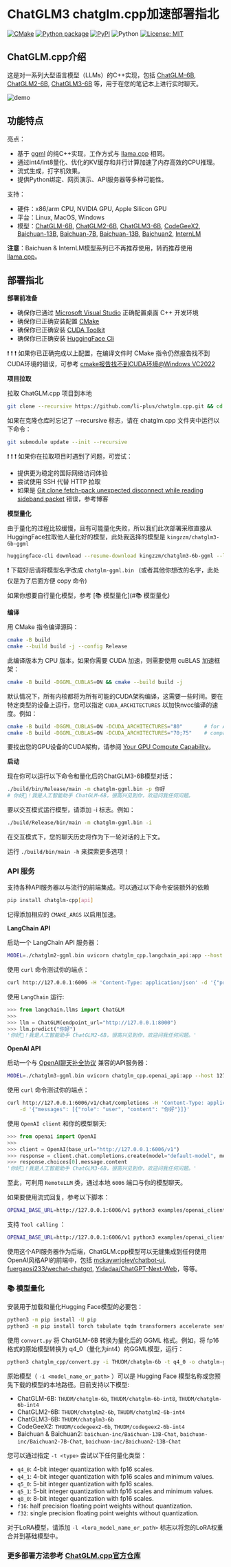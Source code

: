 # ChatGLM3 chatglm.cpp加速部署指北

[![CMake](https://github.com/li-plus/chatglm.cpp/actions/workflows/cmake.yml/badge.svg)](https://github.com/li-plus/chatglm.cpp/actions/workflows/cmake.yml)
[![Python package](https://github.com/li-plus/chatglm.cpp/actions/workflows/python-package.yml/badge.svg)](https://github.com/li-plus/chatglm.cpp/actions/workflows/python-package.yml)
[![PyPI](https://img.shields.io/pypi/v/chatglm-cpp)](https://pypi.org/project/chatglm-cpp/)
![Python](https://img.shields.io/pypi/pyversions/chatglm-cpp)
[![License: MIT](https://img.shields.io/badge/license-MIT-blue)](LICENSE)

## ChatGLM.cpp介绍

这是对一系列大型语言模型（LLMs）的C++实现，包括 [ChatGLM-6B](https://github.com/THUDM/ChatGLM-6B), [ChatGLM2-6B](https://github.com/THUDM/ChatGLM2-6B), [ChatGLM3-6B](https://github.com/THUDM/ChatGLM3) 等，用于在您的笔记本上进行实时聊天。

![demo](./demo.gif)

## 功能特点

亮点：
+ 基于 [ggml](https://github.com/ggerganov/ggml) 的纯C++实现，工作方式与 [llama.cpp](https://github.com/ggerganov/llama.cpp) 相同。
+ 通过int4/int8量化、优化的KV缓存和并行计算加速了内存高效的CPU推理。
+ 流式生成，打字机效果。
+ 提供Python绑定、网页演示、API服务器等多种可能性。

支持：
+ 硬件：x86/arm CPU, NVIDIA GPU, Apple Silicon GPU
+ 平台：Linux, MacOS, Windows
+ 模型：[ChatGLM-6B](https://github.com/THUDM/ChatGLM-6B), [ChatGLM2-6B](https://github.com/THUDM/ChatGLM2-6B), [ChatGLM3-6B](https://github.com/THUDM/ChatGLM3), [CodeGeeX2](https://github.com/THUDM/CodeGeeX2), [Baichuan-13B](https://github.com/baichuan-inc/Baichuan-13B), [Baichuan-7B](https://github.com/baichuan-inc/Baichuan-7B), [Baichuan-13B](https://github.com/baichuan-inc/Baichuan-13B), [Baichuan2](https://github.com/baichuan-inc/Baichuan2), [InternLM](https://github.com/InternLM/InternLM)

**注意**：Baichuan & InternLM模型系列已不再推荐使用，转而推荐使用 [llama.cpp](https://github.com/ggerganov/llama.cpp)。

## 部署指北

**部署前准备**

+ 确保你已通过 [Microsoft Visual Studio](https://visualstudio.microsoft.com/zh-hans/downloads/) 正确配置桌面 C++ 开发环境
+ 确保你已正确安装配置 [CMake](https://cmake.org/)
+ 确保你已正确安装 [CUDA Toolkit](https://developer.nvidia.com/cuda-toolkit)
+ 确保你已正确安装 [HuggingFace Cli](https://huggingface.co/docs/huggingface_hub/main/en/guides/cli)

:exclamation: :exclamation: :exclamation: 如果你已正确完成以上配置，在编译文件时 CMake 指令仍然报告找不到CUDA环境的错误，可参考 [cmake报告找不到CUDA环境@Windows VC2022](https://blog.csdn.net/weixin_36829761/article/details/136896036) 

**项目拉取**

拉取 ChatGLM.cpp 项目到本地
```sh
git clone --recursive https://github.com/li-plus/chatglm.cpp.git && cd chatglm.cpp
```
如果在克隆仓库时忘记了 --recursive 标志，请在 chatglm.cpp 文件夹中运行以下命令：
```sh
git submodule update --init --recursive
```

:exclamation: :exclamation: :exclamation: 如果你在拉取项目时遇到了问题，可尝试：
+ 提供更为稳定的国际网络访问体验
+ 尝试使用 SSH 代替 HTTP 拉取
+ 如果是 [Git clone fetch-pack unexpected disconnect while reading sideband packet](https://blog.csdn.net/m0_37196398/article/details/129993150) 错误，参考博客

**模型量化**

由于量化的过程比较缓慢，且有可能量化失败，所以我们此次部署采取直接从HuggingFace拉取他人量化好的模型，此处我选择的模型是 `kingzzm/chatglm3-6b-ggml`
```sh
huggingface-cli download --resume-download kingzzm/chatglm3-6b-ggml --local-dir chatglm3-6b-ggml
```

:exclamation: 下载好后请将模型名字改成 `chatglm-ggml.bin ` (或者其他你想改的名字，此处仅是为了后面方便 copy 命令)

如果你想要自行量化模型，参考 [:books: 模型量化](#:books: 模型量化)

**编译**

用 CMake 指令编译源码：
```sh
cmake -B build
cmake --build build -j --config Release
```
此编译版本为 CPU 版本，如果你需要 CUDA 加速，则需要使用 cuBLAS 加速框架：
```sh
cmake -B build -DGGML_CUBLAS=ON && cmake --build build -j
```

默认情况下，所有内核都将为所有可能的CUDA架构编译，这需要一些时间。要在特定类型的设备上运行，您可以指定 `CUDA_ARCHITECTURES` 以加快nvcc编译的速度。例如：
```sh
cmake -B build -DGGML_CUBLAS=ON -DCUDA_ARCHITECTURES="80"       # for A100
cmake -B build -DGGML_CUBLAS=ON -DCUDA_ARCHITECTURES="70;75"    # compatible with both V100 and T4
```

要找出您的GPU设备的CUDA架构，请参阅 [Your GPU Compute Capability](https://developer.nvidia.com/cuda-gpus)。

**启动**

现在你可以运行以下命令和量化后的ChatGLM3-6B模型对话：
```sh
./build/bin/Release/main -m chatglm-ggml.bin -p 你好
# 你好👋！我是人工智能助手 ChatGLM-6B，很高兴见到你，欢迎问我任何问题。
```

要以交互模式运行模型，请添加 -i 标志。例如：
```sh
./build/Release/bin/main -m chatglm-ggml.bin -i
```
在交互模式下，您的聊天历史将作为下一轮对话的上下文。

运行 `./build/bin/main -h` 来探索更多选项！

### API 服务

支持各种API服务器以与流行的前端集成。可以通过以下命令安装额外的依赖
```sh
pip install chatglm-cpp[api]
```
记得添加相应的 `CMAKE_ARGS` 以启用加速。

**LangChain API**

启动一个 LangChain API 服务器：
```sh
MODEL=./chatglm2-ggml.bin uvicorn chatglm_cpp.langchain_api:app --host 127.0.0.1 --port 6006
```

使用 `curl` 命令测试你的端点：
```sh
curl http://127.0.0.1:6006 -H 'Content-Type: application/json' -d '{"prompt": "你好"}'
```

使用 `LangChain` 运行:
```python
>>> from langchain.llms import ChatGLM
>>> 
>>> llm = ChatGLM(endpoint_url="http://127.0.0.1:8000")
>>> llm.predict("你好")
'你好👋！我是人工智能助手 ChatGLM2-6B，很高兴见到你，欢迎问我任何问题。'
```

**OpenAI API**

启动一个与 [OpenAI聊天补全协议](https://platform.openai.com/docs/api-reference/chat) 兼容的API服务器：
```sh
MODEL=./chatglm3-ggml.bin uvicorn chatglm_cpp.openai_api:app --host 127.0.0.1 --port 6006
```

使用 `curl` 命令测试你的端点：
```sh
curl http://127.0.0.1:6006/v1/chat/completions -H 'Content-Type: application/json' \
    -d '{"messages": [{"role": "user", "content": "你好"}]}'
```

使用 `OpenAI client` 和你的模型聊天:
```python
>>> from openai import OpenAI
>>> 
>>> client = OpenAI(base_url="http://127.0.0.1:6006/v1")
>>> response = client.chat.completions.create(model="default-model", messages=[{"role": "user", "content": "你好"}])
>>> response.choices[0].message.content
'你好👋！我是人工智能助手 ChatGLM3-6B，很高兴见到你，欢迎问我任何问题。'
```

至此，可利用 `RemoteLLM` 类，通过本地 `6006` 端口与你的模型聊天。

如果要使用流式回复，参考以下脚本：
```sh
OPENAI_BASE_URL=http://127.0.0.1:6006/v1 python3 examples/openai_client.py --stream --prompt 你好
```

支持 `Tool calling` ：
```sh
OPENAI_BASE_URL=http://127.0.0.1:6006/v1 python3 examples/openai_client.py --tool_call --prompt 上海天气怎么样
```

使用这个API服务器作为后端，ChatGLM.cpp模型可以无缝集成到任何使用OpenAI风格API的前端中，包括 [mckaywrigley/chatbot-ui](https://github.com/mckaywrigley/chatbot-ui), [fuergaosi233/wechat-chatgpt](https://github.com/fuergaosi233/wechat-chatgpt), [Yidadaa/ChatGPT-Next-Web](https://github.com/Yidadaa/ChatGPT-Next-Web)，等等。


### :books: 模型量化

安装用于加载和量化Hugging Face模型的必要包：
```sh
python3 -m pip install -U pip
python3 -m pip install torch tabulate tqdm transformers accelerate sentencepiece
```

使用 `convert.py` 将 ChatGLM-6B 转换为量化后的 GGML 格式。例如，将 fp16 格式的原始模型转换为 q4_0（量化为int4）的GGML模型，运行：
```sh
python3 chatglm_cpp/convert.py -i THUDM/chatglm-6b -t q4_0 -o chatglm-ggml.bin
```

原始模型（ `-i <model_name_or_path>` ）可以是 Hugging Face 模型名称或您预先下载的模型的本地路径。目前支持以下模型:
* ChatGLM-6B: `THUDM/chatglm-6b`, `THUDM/chatglm-6b-int8`, `THUDM/chatglm-6b-int4`
* ChatGLM2-6B: `THUDM/chatglm2-6b`, `THUDM/chatglm2-6b-int4`
* ChatGLM3-6B: `THUDM/chatglm3-6b`
* CodeGeeX2: `THUDM/codegeex2-6b`, `THUDM/codegeex2-6b-int4`
* Baichuan & Baichuan2: `baichuan-inc/Baichuan-13B-Chat`, `baichuan-inc/Baichuan2-7B-Chat`, `baichuan-inc/Baichuan2-13B-Chat`

您可以通过指定 `-t <type>` 尝试以下任何量化类型：
* `q4_0`: 4-bit integer quantization with fp16 scales.
* `q4_1`: 4-bit integer quantization with fp16 scales and minimum values.
* `q5_0`: 5-bit integer quantization with fp16 scales.
* `q5_1`: 5-bit integer quantization with fp16 scales and minimum values.
* `q8_0`: 8-bit integer quantization with fp16 scales.
* `f16`: half precision floating point weights without quantization.
* `f32`: single precision floating point weights without quantization.

对于LoRA模型，请添加 `-l <lora_model_name_or_path>` 标志以将您的LoRA权重合并到基础模型中。

### 更多部署方法参考 [ChatGLM.cpp官方仓库](https://github.com/li-plus/chatglm.cpp/tree/main)